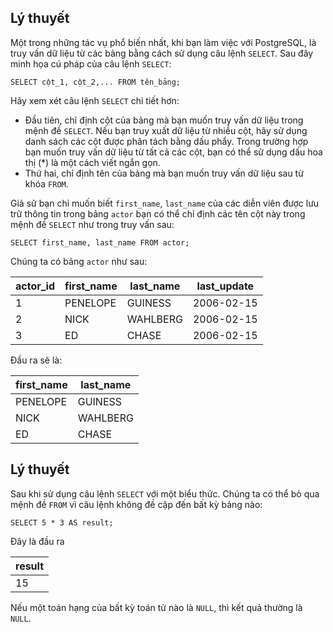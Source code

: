 ## Lý thuyết
Một trong những tác vụ phổ biến nhất, khi bạn làm việc với PostgreSQL, là truy vấn dữ liệu từ các bảng bằng cách sử dụng câu lệnh `SELECT`. Sau đây minh họa cú pháp của câu lệnh `SELECT`:

`SELECT cột_1, cột_2,... FROM tên_bảng;`

Hãy xem xét câu lệnh `SELECT` chi tiết hơn:

- Đầu tiên, chỉ định cột của bảng mà bạn muốn truy vấn dữ liệu trong mệnh đề `SELECT`. Nếu bạn truy xuất dữ liệu từ nhiều cột, hãy sử dụng danh sách các cột được phân tách bằng dấu phẩy. Trong trường hợp bạn muốn truy vấn dữ liệu từ tất cả các cột, bạn có thể sử dụng dấu hoa thị (*) là một cách viết ngắn gọn.
- Thứ hai, chỉ định tên của bảng mà bạn muốn truy vấn dữ liệu sau từ khóa `FROM`.

Giả sử bạn chỉ muốn biết `first_name`, `last_name` của các diễn viên được lưu trữ thông tin trong bảng `actor` bạn có thể chỉ định các tên cột này trong mệnh đề `SELECT` như trong truy vấn sau:

`SELECT first_name, last_name FROM actor;`

Chúng ta có bảng `actor` như sau:

| actor_id | first_name	| last_name	| last_update |
|----------|------------|-----------|-------------|
| 1	| PENELOPE | GUINESS | 2006-02-15 | 04:34:33 |
| 2	| NICK | WAHLBERG | 2006-02-15 | 04:34:33 |
| 3	| ED | CHASE | 2006-02-15 | 04:34:33| 

Đầu ra sẽ là:

| first_name | last_name | 
|------------|-----------|
| PENELOPE | GUINESS | 
| NICK | WAHLBERG | 
| ED | CHASE |

## Lý thuyết
Sau khi sử dụng câu lệnh `SELECT` với một biểu thức. Chúng ta có thể bỏ qua mệnh đề `FROM` vì câu lệnh không đề cập đến bất kỳ bảng nào:

`SELECT 5 * 3 AS result;`

Đây là đầu ra

| result |
|--------|
| 15 |

Nếu một toán hạng của bất kỳ toán tử nào là `NULL`, thì kết quả thường là `NULL`.

